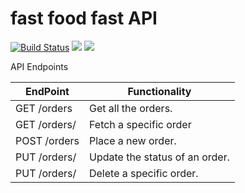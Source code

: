 # fast food fast API

[![Build Status](https://travis-ci.com/unah254/FFF.svg?branch=ft-test-models)](https://travis-ci.com/unah254/FFF)   <a href="https://codeclimate.com/github/codeclimate/codeclimate/maintainability"><img src="https://api.codeclimate.com/v1/badges/a99a88d28ad37a79dbf6/maintainability" /></a>    <a href="https://codeclimate.com/github/codeclimate/codeclimate/test_coverage"><img src="https://api.codeclimate.com/v1/badges/a99a88d28ad37a79dbf6/test_coverage" /></a>

API Endpoints

| EndPoint              | Functionality                 |
| ----------------------| ------------------------------|
| GET /orders           | Get all the orders.           |
| GET /orders/<orderId> | Fetch a specific order        |
| POST /orders          | Place a new order.            |
| PUT /orders/<orderId> | Update the status of an order.|
| PUT /orders/<orderId> | Delete a specific order.      |






